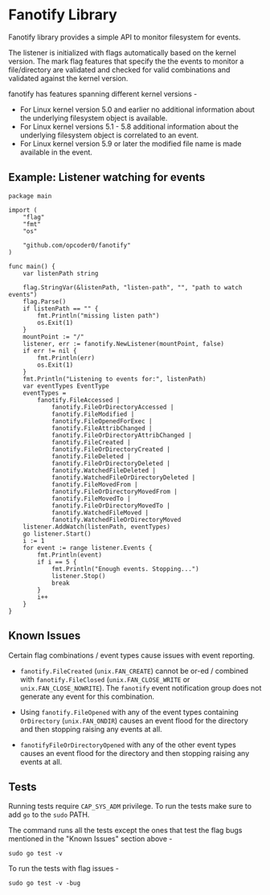 # Fanotify Library

Fanotify library provides a simple API to monitor filesystem for events.

The listener is initialized with flags automatically based on the kernel version. The mark flag features that specify the
the events to monitor a file/directory are validated and checked for valid combinations and validated against the kernel
version.

fanotify has features spanning different kernel versions -

- For Linux kernel version 5.0 and earlier no additional information about the underlying filesystem object is available.
- For Linux kernel versions 5.1 - 5.8 additional information about the underlying filesystem object is correlated to an event.
- For Linux kernel version 5.9 or later the modified file name is made available in the event.

## Example: Listener watching for events

```
package main

import (
	"flag"
	"fmt"
	"os"

	"github.com/opcoder0/fanotify"
)

func main() {
	var listenPath string

	flag.StringVar(&listenPath, "listen-path", "", "path to watch events")
	flag.Parse()
	if listenPath == "" {
		fmt.Println("missing listen path")
		os.Exit(1)
	}
	mountPoint := "/"
	listener, err := fanotify.NewListener(mountPoint, false)
	if err != nil {
		fmt.Println(err)
		os.Exit(1)
	}
	fmt.Println("Listening to events for:", listenPath)
	var eventTypes EventType
	eventTypes =
		fanotify.FileAccessed |
			fanotify.FileOrDirectoryAccessed |
			fanotify.FileModified |
			fanotify.FileOpenedForExec |
			fanotify.FileAttribChanged |
			fanotify.FileOrDirectoryAttribChanged |
			fanotify.FileCreated |
			fanotify.FileOrDirectoryCreated |
			fanotify.FileDeleted |
			fanotify.FileOrDirectoryDeleted |
			fanotify.WatchedFileDeleted |
			fanotify.WatchedFileOrDirectoryDeleted |
			fanotify.FileMovedFrom |
			fanotify.FileOrDirectoryMovedFrom |
			fanotify.FileMovedTo |
			fanotify.FileOrDirectoryMovedTo |
			fanotify.WatchedFileMoved |
			fanotify.WatchedFileOrDirectoryMoved
	listener.AddWatch(listenPath, eventTypes)
	go listener.Start()
	i := 1
	for event := range listener.Events {
		fmt.Println(event)
		if i == 5 {
			fmt.Println("Enough events. Stopping...")
			listener.Stop()
			break
		}
		i++
	}
}
```

## Known Issues

Certain flag combinations / event types cause issues with event reporting.

- `fanotify.FileCreated` (`unix.FAN_CREATE`) cannot be or-ed / combined with `fanotify.FileClosed` (`unix.FAN_CLOSE_WRITE` or `unix.FAN_CLOSE_NOWRITE`). The `fanotify` event notification group does not generate any event for this combination.

- Using `fanotify.FileOpened` with any of the event types containing `OrDirectory` (`unix.FAN_ONDIR`) causes an event flood for the directory and then stopping raising any events at all.

- `fanotifyFileOrDirectoryOpened` with any of the other event types causes an event flood for the directory and then stopping raising any events at all.

## Tests

Running tests require `CAP_SYS_ADM` privilege. To run the tests make sure to add `go` to the `sudo` PATH.

The command runs all the tests except the ones that test the flag bugs mentioned in the "Known Issues" section above -

```
sudo go test -v
```

To run the tests with flag issues -

```
sudo go test -v -bug
```
